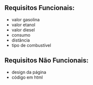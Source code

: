## Requisitos Funcionais:
- valor gasolina
- valor etanol
- valor diesel
- consumo
- distância
- tipo de combustível

## Requisitos Não Funcionais:
- design da página
- código em html
